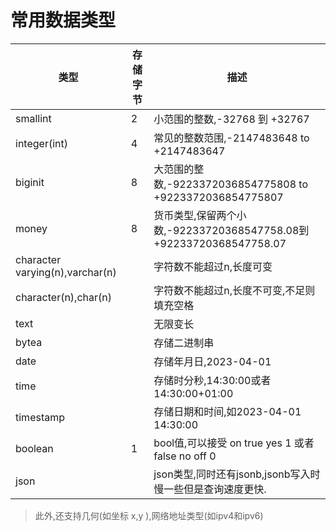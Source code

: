 # 常用数据类型

| 类型                              | 存储字节 | 描述                                                      |
| ------------------------------- | ---- | ------------------------------------------------------- |
| smallint                        | 2    | 小范围的整数,-32768 到 +32767                                  |
| integer(int)                    | 4    | 常见的整数范围,-2147483648 to +2147483647                      |
| biginit                         | 8    | 大范围的整数,-9223372036854775808 to +9223372036854775807     |
| money                           | 8    | 货币类型,保留两个小数,-92233720368547758.08到+92233720368547758.07 |
| character varying(n),varchar(n) |      | 字符数不能超过n,长度可变                                           |
| character(n),char(n)            |      | 字符数不能超过n,长度不可变,不足则填充空格                                  |
| text                            |      | 无限变长                                                    |
| bytea                           |      | 存储二进制串                                                  |
| date                            |      | 存储年月日,2023-04-01                                        |
| time                            |      | 存储时分秒,14:30:00或者14:30:00+01:00                          |
| timestamp                       |      | 存储日期和时间,如2023-04-01 14:30:00                            |
| boolean                         | 1    | bool值,可以接受 on true yes 1 或者false no off 0               |
| json                            |      | json类型,同时还有jsonb,jsonb写入时慢一些但是查询速度更快.                   |

> 此外,还支持几何(如坐标 x,y ),网络地址类型(如ipv4和ipv6)
